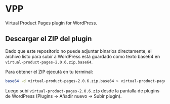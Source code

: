 # VPP

Virtual Product Pages plugin for WordPress.

## Descargar el ZIP del plugin

Dado que este repositorio no puede adjuntar binarios directamente, el archivo listo para subir a WordPress está guardado como texto base64 en `virtual-product-pages-2.0.6.zip.base64`.

Para obtener el ZIP ejecutá en tu terminal:

```bash
base64 -d virtual-product-pages-2.0.6.zip.base64 > virtual-product-pages-2.0.6.zip
```

Luego subí `virtual-product-pages-2.0.6.zip` desde la pantalla de plugins de WordPress (Plugins → Añadir nuevo → Subir plugin).
